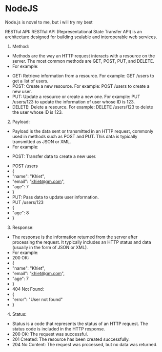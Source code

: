 # NodeJS
Node.js is novel to me, but i will try my best

RESTful API: RESTful API (Representational State Transfer API) is an architecture designed for building scalable and interoperable web services.
1. Method:
- Methods are the way an HTTP request interacts with a resource on the server. The most common methods are GET, POST, PUT, and DELETE.
- For example:
* GET: Retrieve information from a resource. For example: GET /users to get a list of users.
* POST: Create a new resource. For example: POST /users to create a new user.
* PUT: Update a resource or create a new one. For example: PUT /users/123 to update the information of user whose ID is 123.
* DELETE: Delete a resource. For example: DELETE /users/123 to delete the user whose ID is 123.
2. Payload:
- Payload is the data sent or transmitted in an HTTP request, commonly used in methods such as POST and PUT. This data is typically transmitted as JSON or XML.
- For example:
* POST: Transfer data to create a new user.
-  POST /users
-  {
-  "name": "Khiet",
-    "email": "khiet@gm.com",
-    "age": 7
-  }
- PUT: Pass data to update user information.
- PUT /users/123
- {
-   "age": 8
- }

3. Response:
- The response is the information returned from the server after processing the request. It typically includes an HTTP status and data (usually in the form of JSON or XML).
- For example:
- 200 OK: 
- {
-   "name": "Khiet",
-   "email": "khiet@gm.com",
-   "age": 7
- }
- 404 Not Found:
- {
-   "error": "User not found"
- }

4. Status:
- Status is a code that represents the status of an HTTP request. The status code is included in the HTTP response.
- 200 OK: The request was successful.
- 201 Created: The resource has been created successfully.
- 204 No Content: The request was processed, but no data was returned. 
